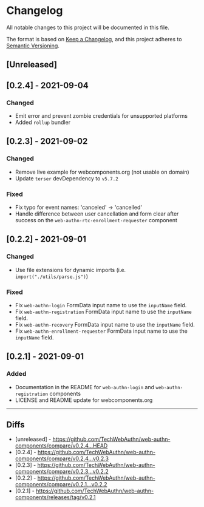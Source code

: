 # Changelog

All notable changes to this project will be documented in this file.

The format is based on [Keep a Changelog](https://keepachangelog.com/en/1.0.0/),
and this project adheres to [Semantic Versioning](https://semver.org/spec/v2.0.0.html).

## [Unreleased]

## [0.2.4] - 2021-09-04

### Changed

- Emit error and prevent zombie credentials for unsupported platforms
- Added `rollup` bundler

## [0.2.3] - 2021-09-02

### Changed

- Remove live example for webcomponents.org (not usable on domain)
- Update `terser` devDependency to `v5.7.2`

### Fixed

- Fix typo for event names: 'canceled' -> 'cancelled'
- Handle difference between user cancellation and form clear after success on the `web-authn-rtc-enrollment-requester` component

## [0.2.2] - 2021-09-01

### Changed

- Use file extensions for dynamic imports (i.e. `import("./utils/parse.js")`)

### Fixed

- Fix `web-authn-login` FormData input name to use the `inputName` field.
- Fix `web-authn-registration` FormData input name to use the `inputName` field.
- Fix `web-authn-recovery` FormData input name to use the `inputName` field.
- Fix `web-authn-enrollment-requester` FormData input name to use the `inputName` field.

## [0.2.1] - 2021-09-01

### Added

- Documentation in the README for `web-authn-login` and `web-authn-registration` components
- LICENSE and README update for webcomponents.org

---

## Diffs

- [unreleased] - https://github.com/TechWebAuthn/web-authn-components/compare/v0.2.4...HEAD
- [0.2.4] - https://github.com/TechWebAuthn/web-authn-components/compare/v0.2.4...v0.2.3
- [0.2.3] - https://github.com/TechWebAuthn/web-authn-components/compare/v0.2.3...v0.2.2
- [0.2.2] - https://github.com/TechWebAuthn/web-authn-components/compare/v0.2.1...v0.2.2
- [0.2.1] - https://github.com/TechWebAuthn/web-authn-components/releases/tag/v0.2.1
